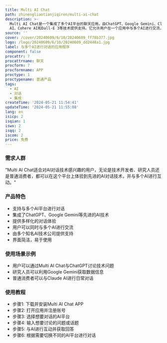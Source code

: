 ```yaml
---
title: Multi AI Chat
path: zhinengliaotianjiqiren/multi-ai-chat
description: >-
  Multi AI Chat是一个集成了多个AI平台的聊天应用，由ChatGPT、Google Gemini、Claude AI、Mistral
  AI、Cohere AI和Dall-E 3等技术提供支持。它允许用户在一个应用中与多个AI进行交流，提供多样化的对话体验。
source: ''
cover: /cover/20240609/6/10/20240609_ff78b377.jpg
logo: /logo/20240609/6/10/20240609_dd2448a1.jpg
label: 与多个AI进行对话的应用程序
component: false
procattr: 7
procattrname: 聊天
procform: 7
procformname: APP
proctype: 1
proctypename: 普通产品
tags:
  - AI
  - 对话
  - 集成
createTime: '2024-05-21 11:54:41'
updateTime: '2024-05-21 11:55:08'
lang: en
isicp: 2
isqian: 1
iswx: 2
isqq: 2
iscom: 2
price: 免费
---
```




### 需求人群
"Multi AI Chat适合对AI对话技术感兴趣的用户，无论是技术开发者、研究人员还是普通消费者，都可以在这个平台上体验到先进的AI对话技术，并与多个AI进行互动。"

### 产品特色
* 支持与多个AI平台进行对话
* 集成了ChatGPT、Google Gemini等先进的AI技术
* 提供多样化的对话体验
* 用户可以同时与多个AI进行交流
* 由多个知名AI技术公司提供支持
* 界面简洁，易于使用

### 使用场景示例
* 用户可以通过Multi AI Chat与ChatGPT讨论技术问题
* 研究人员可以利用Google Gemini获取数据信息
* 普通消费者可以与Claude AI进行日常对话

### 使用教程
* 步骤1: 下载并安装Multi AI Chat APP
* 步骤2: 打开应用并注册账号
* 步骤3: 选择想要对话的AI平台
* 步骤4: 输入想要讨论的问题或话题
* 步骤5: 与AI进行互动并获取回答
* 步骤6: 根据需要切换不同的AI平台进行对话

  
